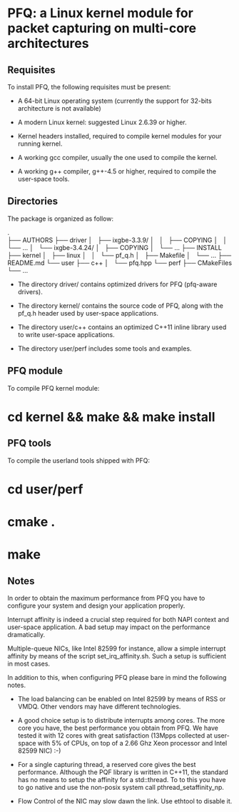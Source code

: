 PFQ: a Linux kernel module for packet capturing on multi-core architectures
===========================================================================

Requisites
----------

To install PFQ, the following requisites must be present:

* A 64-bit Linux operating system (currently the support for 32-bits architecture 
  is not available) 

* A modern Linux kernel: suggested Linux 2.6.39 or higher.  

* Kernel headers installed, required to compile kernel modules for your running kernel.  

* A working gcc compiler, usually the one used to compile the kernel.  

* A working g++ compiler, g++-4.5 or higher, required to compile the user-space tools.  



Directories 
----------- 


The package is organized as follow: 

.  
├── AUTHORS 
├── driver 
│   ├── ixgbe-3.3.9/
│   │   ├── COPYING
│   │   └── ...
│   └── ixgbe-3.4.24/
│       ├── COPYING
│       └── ...
├── INSTALL
├── kernel
│   ├── linux
│   │   └── pf_q.h
│   ├── Makefile
│   └── ...
├── README.md
└── user
    ├── c++
    │   └── pfq.hpp
    └── perf
        ├── CMakeFiles
        └── ...


- The directory driver/ contains optimized drivers for PFQ (pfq-aware drivers).

- The directory kernel/ contains the source code of PFQ, along with the pf_q.h 
  header used by user-space applications.

- The directory user/c++ contains an optimized C++11 inline library used to write 
  user-space applications.

- The directory user/perf includes some tools and examples.  


PFQ module
----------

To compile PFQ kernel module:

# cd kernel && make && make install


PFQ tools
---------

To compile the userland tools shipped with PFQ:
 
# cd user/perf
# cmake .
# make


Notes
-----

In order to obtain the maximum performance from PFQ you have to configure your system
and design your application properly.

Interrupt affinity is indeed a crucial step required for both NAPI context and user-space 
application. A bad setup may impact on the performance dramatically.

Multiple-queue NICs, like Intel 82599 for instance, allow a simple interrupt affinity 
by means of the script set_irq_affinity.sh. Such a setup is sufficient in most cases.

In addition to this, when configuring PFQ please bare in mind the following notes. 


* The load balancing can be enabled on Intel 82599 by means of RSS or VMDQ. Other vendors 
  may have different technologies.

* A good choice setup is to distribute interrupts among cores. The more core you have, 
  the best performance you obtain from PFQ. We have tested it with 12 cores with great 
  satisfaction (13Mpps collected at user-space with 5% of CPUs, on top of a 2.66 Ghz Xeon 
  processor and Intel 82599 NIC) :-)

* For a single capturing thread, a reserved core gives the best performance. Although the
  PQF library is written in C++11, the standard has no means to setup the affinity for a 
  std::thread. To to this you have to go native and use the non-posix system call 
  pthread_setaffinity_np.

* Flow Control of the NIC may slow dawn the link. Use ethtool to disable it.


